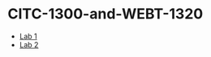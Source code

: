 # CITC-1300-and-WEBT-1320
<ul>
    <li><a href="Lab1/Index.html" target="_blank">Lab 1</a></li>
    <li><a href="Lab2/Index.html" target="_blank">Lab 2</a></li>
</ul>